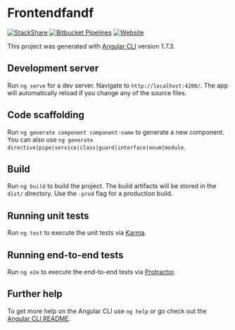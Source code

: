 # Frontendfandf

[![StackShare](https://img.shields.io/badge/tech-stack-0690fa.svg?style=flat)](https://stackshare.io/albertjimenez/foodandfriends)
[![Bitbucket Pipelines](https://img.shields.io/bitbucket/pipelines/atlassian/adf-builder-javascript.svg)](https://bitbucket.org/tallerfandf/frontendfandf/addon/pipelines/home)
[![Website](https://img.shields.io/website-up-down-green-red/http/shields.io.svg?label=my-website)](https://foodandfriendsapp.firebaseapp.com/)



This project was generated with [Angular CLI](https://github.com/angular/angular-cli) version 1.7.3.

## Development server

Run `ng serve` for a dev server. Navigate to `http://localhost:4200/`. The app will automatically reload if you change any of the source files.

## Code scaffolding

Run `ng generate component component-name` to generate a new component. You can also use `ng generate directive|pipe|service|class|guard|interface|enum|module`.

## Build

Run `ng build` to build the project. The build artifacts will be stored in the `dist/` directory. Use the `-prod` flag for a production build.

## Running unit tests

Run `ng test` to execute the unit tests via [Karma](https://karma-runner.github.io).

## Running end-to-end tests

Run `ng e2e` to execute the end-to-end tests via [Protractor](http://www.protractortest.org/).

## Further help

To get more help on the Angular CLI use `ng help` or go check out the [Angular CLI README](https://github.com/angular/angular-cli/blob/master/README.md).
